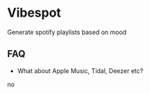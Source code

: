 # Vibespot

Generate spotify playlists based on mood

## FAQ

- What about Apple Music, Tidal, Deezer etc?

no

